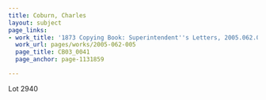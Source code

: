 ```yaml
---
title: Coburn, Charles
layout: subject
page_links:
- work_title: '1873 Copying Book: Superintendent''s Letters, 2005.062.005'
  work_url: pages/works/2005-062-005
  page_title: CB03_0041
  page_anchor: page-1131859

---
```

<p>Lot 2940</p>
